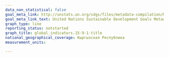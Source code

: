 ```yaml
---
data_non_statistical: false
goal_meta_link: http://unstats.un.org/sdgs/files/metadata-compilation/Metadata-Goal-15.pdf
goal_meta_link_text: United Nations Sustainable Development Goals Metadata (pdf 456kB)
graph_type: line
reporting_status: notstarted
graph_title: global_indicators.15-9-1-title
national_geographical_coverage: Кыргызская Республика
measurement_units: 

---
```


